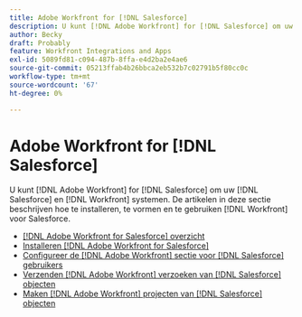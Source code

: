 ```yaml
---
title: Adobe Workfront for [!DNL Salesforce]
description: U kunt [!DNL Adobe Workfront] for [!DNL Salesforce] om uw [!DNL Salesforce] en [!DNL Workfront] systemen. De artikelen in deze sectie beschrijven hoe te installeren, te vormen en te gebruiken [!DNL Workfront] voor Salesforce.
author: Becky
draft: Probably
feature: Workfront Integrations and Apps
exl-id: 5089fd81-c094-487b-8ffa-e4d2ba2e4ae6
source-git-commit: 05213ffab4b26bbca2eb532b7c02791b5f80cc0c
workflow-type: tm+mt
source-wordcount: '67'
ht-degree: 0%

---
```


# Adobe Workfront for [!DNL Salesforce]

U kunt [!DNL Adobe Workfront] for [!DNL Salesforce] om uw [!DNL Salesforce] en [!DNL Workfront] systemen. De artikelen in deze sectie beschrijven hoe te installeren, te vormen en te gebruiken [!DNL Workfront] voor Salesforce.

* [[!DNL Adobe Workfront for Salesforce] overzicht](../../workfront-integrations-and-apps/using-workfront-with-salesforce/workfront-for-salesforce-overview.md)
* [Installeren [!DNL Adobe Workfront for Salesforce]](../../workfront-integrations-and-apps/using-workfront-with-salesforce/install-workfront-for-salesforce.md)
* [Configureer de [!DNL Adobe Workfront] sectie voor [!DNL Salesforce] gebruikers](../../workfront-integrations-and-apps/using-workfront-with-salesforce/configure-wf-section-for-salesforce-users.md)
* [Verzenden [!DNL Adobe Workfront] verzoeken van [!DNL Salesforce] objecten](../../workfront-integrations-and-apps/using-workfront-with-salesforce/submit-workfront-requests-from-salesforce-objects.md)
* [Maken [!DNL Adobe Workfront] projecten van [!DNL Salesforce] objecten](../../workfront-integrations-and-apps/using-workfront-with-salesforce/create-wf-projects-from-salesforce-objects.md)
